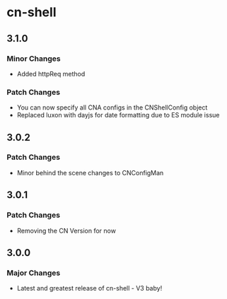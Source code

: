 # cn-shell

## 3.1.0

### Minor Changes

- Added httpReq method

### Patch Changes

- You can now specify all CNA configs in the CNShellConfig object
- Replaced luxon with dayjs for date formatting due to ES module issue

## 3.0.2

### Patch Changes

- Minor behind the scene changes to CNConfigMan

## 3.0.1

### Patch Changes

- Removing the CN Version for now

## 3.0.0

### Major Changes

- Latest and greatest release of cn-shell - V3 baby!
